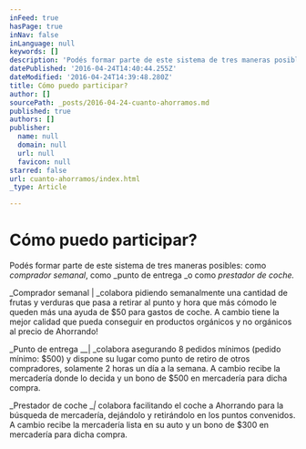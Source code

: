 ```yaml
---
inFeed: true
hasPage: true
inNav: false
inLanguage: null
keywords: []
description: 'Podés formar parte de este sistema de tres maneras posibles: como comprador semanal, como punto de entrega o como prestador de coche.'
datePublished: '2016-04-24T14:40:44.255Z'
dateModified: '2016-04-24T14:39:48.280Z'
title: Cómo puedo participar?
author: []
sourcePath: _posts/2016-04-24-cuanto-ahorramos.md
published: true
authors: []
publisher:
  name: null
  domain: null
  url: null
  favicon: null
starred: false
url: cuanto-ahorramos/index.html
_type: Article

---
```

# Cómo puedo **participar**?

Podés formar parte de este sistema de tres maneras posibles: como _comprador semanal_, como _punto de entrega _o como _prestador de coche._

_Comprador semanal | _colabora pidiendo semanalmente una cantidad de frutas y verduras que pasa a retirar al punto y hora que más cómodo le queden más una ayuda de $50 para gastos de coche. A cambio tiene la mejor calidad que pueda conseguir en productos orgánicos y no orgánicos al precio de Ahorrando!

_Punto de entrega __| _colabora asegurando 8 pedidos mínimos (pedido mínimo: $500) y dispone su lugar como punto de retiro de otros compradores, solamente 2 horas un día a la semana. A cambio recibe la mercadería donde lo decida y un bono de $500 en mercadería para dicha compra.

_Prestador de coche __|_ colabora facilitando el coche a Ahorrando para la búsqueda de mercadería, dejándolo y retirándolo en los puntos convenidos. A cambio recibe la mercadería lista en su auto y un bono de $300 en mercadería para dicha compra.